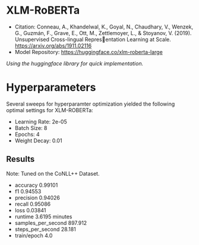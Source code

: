 # XLM-RoBERTa

- Citation: Conneau, A., Khandelwal, K., Goyal, N., Chaudhary, V., Wenzek, G., Guzmán, F., Grave, E., Ott, M., Zettlemoyer, L., & Stoyanov, V. (2019). Unsupervised Cross-lingual Representation Learning at Scale. https://arxiv.org/abs/1911.02116
- Model Repository: https://huggingface.co/xlm-roberta-large

*Using the huggingface library for quick implementation.*

# Hyperparameters

Several sweeps for hyperparamter optimization yielded the following optimal settings for XLM-ROBERTa:

- Learning Rate: 2e-05
- Batch Size: 8
- Epochs: 4
- Weight Decay: 0.01

## Results

Note: Tuned on the CoNLL++ Dataset.

- accuracy 0.99101
- f1 0.94553
- precision 0.94026
- recall 0.95086
- loss 0.03841
- runtime 3.6195 minutes
- samples_per_second 897.912
- steps_per_second 28.181
- train/epoch 4.0
